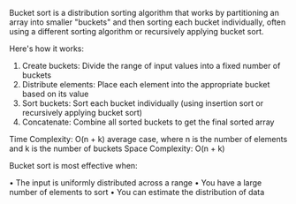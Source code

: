 Bucket sort is a distribution sorting algorithm that works by
partitioning an array into smaller "buckets" and then sorting each
bucket individually, often using a different sorting algorithm or
recursively applying bucket sort.

Here's how it works:

1. Create buckets: Divide the range of input values into a fixed number
of buckets
2. Distribute elements: Place each element into the appropriate bucket
based on its value
3. Sort buckets: Sort each bucket individually (using insertion sort or
recursively applying bucket sort)
4. Concatenate: Combine all sorted buckets to get the final sorted array

Time Complexity: O(n + k) average case, where n is the number of
elements and k is the number of buckets Space Complexity: O(n + k)

Bucket sort is most effective when:

• The input is uniformly distributed across a range
• You have a large number of elements to sort
• You can estimate the distribution of data
